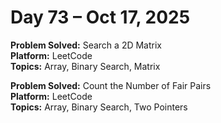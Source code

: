 # Day 73 – Oct 17, 2025

**Problem Solved:** Search a 2D Matrix            
**Platform:** LeetCode                       
**Topics:** Array, Binary Search, Matrix

**Problem Solved:** Count the Number of Fair Pairs                                    
**Platform:** LeetCode                       
**Topics:** Array, Binary Search, Two Pointers